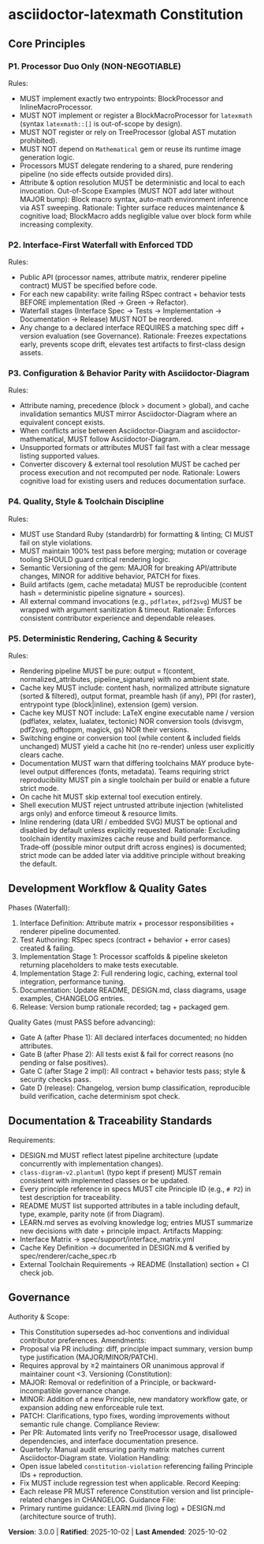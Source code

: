 <!--
Sync Impact Report
Version: 2.0.0 -> 3.0.0
Modified Principles:
	P5 Deterministic Rendering, Caching & Security (removed mandatory inclusion of toolchain versions in cache key; clarified exclusion)
Added Sections: none
Removed Sections: none
Templates Updated:
	.specify/templates/plan-template.md ⚠ (summary段含“工具版本”需改为“引擎切换不使缓存失效；缓存键不含工具名称/版本”)
	.specify/templates/spec-template.md ⚠ (若引用缓存键字段需同步去除 toolchain versions)
	.specify/templates/tasks-template.md ⚠ (任务 T008/T050 描述里 ‘tool version impact’ 需改为 ‘engine switch does NOT invalidate cache’ 测试)
	.specify/templates/agent-file-template.md ⚠ (如存在缓存键字段说明需同步)
Follow-up TODOs:
 - Update plan.md summary 删除“工具版本”或改为“缓存不含工具/引擎名称与版本”
 - Update tasks.md: 调整 T008/T050 描述与预期测试断言；新增测试：在不同引擎间切换仍命中缓存
 - Update contracts/cache_key.md（若存在）列出字段清单（无工具链版本）
Rationale: Project decision to maximize cache reuse across LaTeX engine / converter switches. Governance principle P5 redefined → MAJOR bump.
-->

# asciidoctor-latexmath Constitution

## Core Principles

### P1. Processor Duo Only (NON-NEGOTIABLE)
Rules:
- MUST implement exactly two entrypoints: BlockProcessor and InlineMacroProcessor.
- MUST NOT implement or register a BlockMacroProcessor for `latexmath` (syntax `latexmath::[]` is out-of-scope by design).
- MUST NOT register or rely on TreeProcessor (global AST mutation prohibited).
- MUST NOT depend on `Mathematical` gem or reuse its runtime image generation logic.
- Processors MUST delegate rendering to a shared, pure rendering pipeline (no side effects outside provided dirs).
- Attribute & option resolution MUST be deterministic and local to each invocation.
Out-of-Scope Examples (MUST NOT add later without MAJOR bump): Block macro syntax, auto-math environment inference via AST sweeping.
Rationale: Tighter surface reduces maintenance & cognitive load; BlockMacro adds negligible value over block form while increasing complexity.

### P2. Interface-First Waterfall with Enforced TDD
Rules:
- Public API (processor names, attribute matrix, renderer pipeline contract) MUST be specified before code.
- For each new capability: write failing RSpec contract + behavior tests BEFORE implementation (Red → Green → Refactor).
- Waterfall stages (Interface Spec → Tests → Implementation → Documentation → Release) MUST NOT be reordered.
- Any change to a declared interface REQUIRES a matching spec diff + version evaluation (see Governance).
Rationale: Freezes expectations early, prevents scope drift, elevates test artifacts to first-class design assets.

### P3. Configuration & Behavior Parity with Asciidoctor-Diagram
Rules:
- Attribute naming, precedence (block > document > global), and cache invalidation semantics MUST mirror
	Asciidoctor-Diagram where an equivalent concept exists.
- When conflicts arise between Asciidoctor-Diagram and asciidoctor-mathematical, MUST follow Asciidoctor-Diagram.
- Unsupported formats or attributes MUST fail fast with a clear message listing supported values.
- Converter discovery & external tool resolution MUST be cached per process execution and not recomputed per node.
Rationale: Lowers cognitive load for existing users and reduces documentation surface.

### P4. Quality, Style & Toolchain Discipline
Rules:
- MUST use Standard Ruby (standardrb) for formatting & linting; CI MUST fail on style violations.
- MUST maintain 100% test pass before merging; mutation or coverage tooling SHOULD guard critical rendering logic.
- Semantic Versioning of the gem: MAJOR for breaking API/attribute changes, MINOR for additive behavior, PATCH for fixes.
- Build artifacts (gem, cache metadata) MUST be reproducible (content hash = deterministic pipeline signature + sources).
- All external command invocations (e.g., `pdflatex`, `pdf2svg`) MUST be wrapped with argument sanitization & timeout.
Rationale: Enforces consistent contributor experience and dependable releases.

### P5. Deterministic Rendering, Caching & Security
Rules:
- Rendering pipeline MUST be pure: output = f(content, normalized_attributes, pipeline_signature) with no ambient state.
- Cache key MUST include: content hash, normalized attribute signature (sorted & filtered), output format, preamble hash (if any), PPI (for raster), entrypoint type (block|inline), extension (gem) version.
- Cache key MUST NOT include: LaTeX engine executable name / version (pdflatex, xelatex, lualatex, tectonic) NOR conversion tools (dvisvgm, pdf2svg, pdftoppm, magick, gs) NOR their versions.
- Switching engine or conversion tool (while content & included fields unchanged) MUST yield a cache hit (no re-render) unless user explicitly clears cache.
- Documentation MUST warn that differing toolchains MAY produce byte-level output differences (fonts, metadata). Teams requiring strict reproducibility MUST pin a single toolchain per build or enable a future strict mode.
- On cache hit MUST skip external tool execution entirely.
- Shell execution MUST reject untrusted attribute injection (whitelisted args only) and enforce timeout & resource limits.
- Inline rendering (data URI / embedded SVG) MUST be optional and disabled by default unless explicitly requested.
Rationale: Excluding toolchain identity maximizes cache reuse and build performance. Trade‑off (possible minor output drift across engines) is documented; strict mode can be added later via additive principle without breaking the default.

## Development Workflow & Quality Gates
Phases (Waterfall):
1. Interface Definition: Attribute matrix + processor responsibilities + renderer pipeline documented.
2. Test Authoring: RSpec specs (contract + behavior + error cases) created & failing.
3. Implementation Stage 1: Processor scaffolds & pipeline skeleton returning placeholders to make tests executable.
4. Implementation Stage 2: Full rendering logic, caching, external tool integration, performance tuning.
5. Documentation: Update README, DESIGN.md, class diagrams, usage examples, CHANGELOG entries.
6. Release: Version bump rationale recorded; tag + packaged gem.

Quality Gates (must PASS before advancing):
- Gate A (after Phase 1): All declared interfaces documented; no hidden attributes.
- Gate B (after Phase 2): All tests exist & fail for correct reasons (no pending or false positives).
- Gate C (after Stage 2 impl): All contract + behavior tests pass; style & security checks pass.
- Gate D (release): Changelog, version bump classification, reproducible build verification, cache determinism spot check.

## Documentation & Traceability Standards
Requirements:
- DESIGN.md MUST reflect latest pipeline architecture (update concurrently with implementation changes).
- `class-digram-v2.plantuml` (typo kept if present) MUST remain consistent with implemented classes or be updated.
- Every principle reference in specs MUST cite Principle ID (e.g., `# P2`) in test description for traceability.
- README MUST list supported attributes in a table including default, type, example, parity note (if from Diagram).
- LEARN.md serves as evolving knowledge log; entries MUST summarize new decisions with date + principle impact.
Artifacts Mapping:
- Interface Matrix → spec/support/interface_matrix.yml
- Cache Key Definition → documented in DESIGN.md & verified by spec/renderer/cache_spec.rb
- External Toolchain Requirements → README (Installation) section + CI check job.

## Governance
Authority & Scope:
- This Constitution supersedes ad-hoc conventions and individual contributor preferences.
Amendments:
- Proposal via PR including: diff, principle impact summary, version bump type justification (MAJOR/MINOR/PATCH).
- Requires approval by ≥2 maintainers OR unanimous approval if maintainer count <3.
Versioning (Constitution):
- MAJOR: Removal or redefinition of a Principle, or backward-incompatible governance change.
- MINOR: Addition of a new Principle, new mandatory workflow gate, or expansion adding new enforceable rule text.
- PATCH: Clarifications, typo fixes, wording improvements without semantic rule change.
Compliance Review:
- Per PR: Automated lints verify no TreeProcessor usage, disallowed dependencies, and interface documentation presence.
- Quarterly: Manual audit ensuring parity matrix matches current Asciidoctor-Diagram state.
Violation Handling:
- Open issue labeled `constitution-violation` referencing failing Principle IDs + reproduction.
- Fix MUST include regression test when applicable.
Record Keeping:
- Each release PR MUST reference Constitution version and list principle-related changes in CHANGELOG.
Guidance File:
- Primary runtime guidance: LEARN.md (living log) + DESIGN.md (architecture source of truth).

**Version**: 3.0.0 | **Ratified**: 2025-10-02 | **Last Amended**: 2025-10-02
